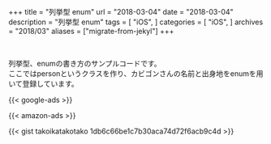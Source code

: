 +++
title = "列挙型 enum"
url = "2018-03-04"
date = "2018-03-04"
description = "列挙型 enum"
tags = [
    "iOS",
]
categories = [
    "iOS",
]
archives = "2018/03"
aliases = ["migrate-from-jekyl"]
+++

<br>

列挙型、enumの書き方のサンプルコードです。  
ここではpersonというクラスを作り、カビゴンさんの名前と出身地をenumを用いて登録しています。  

<!-- Google Ads -->
{{< google-ads >}}

<!-- Amazon Ads -->
{{< amazon-ads >}}

{{< gist takoikatakotako 1db6c66be1c7b30aca74d72f6acb9c4d >}}
